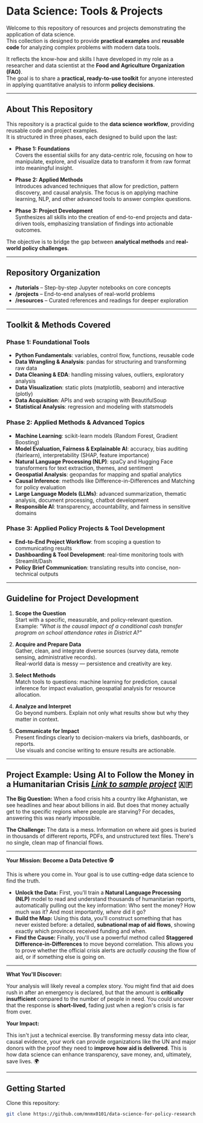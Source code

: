 # Data Science: Tools & Projects

Welcome to this repository of resources and projects demonstrating the application of data science.  
This collection is designed to provide **practical examples** and **reusable code** for analyzing complex problems with modern data tools.  

It reflects the know-how and skills I have developed in my role as a researcher and data scientist at the **Food and Agriculture Organization (FAO)**.  
The goal is to share a **practical, ready-to-use toolkit** for anyone interested in applying quantitative analysis to inform **policy decisions**.

---

## About This Repository

This repository is a practical guide to the **data science workflow**, providing reusable code and project examples.  
It is structured in three phases, each designed to build upon the last:

- **Phase 1: Foundations**  
  Covers the essential skills for any data-centric role, focusing on how to manipulate, explore, and visualize data to transform it from raw format into meaningful insight.

- **Phase 2: Applied Methods**  
  Introduces advanced techniques that allow for prediction, pattern discovery, and causal analysis. The focus is on applying machine learning, NLP, and other advanced tools to answer complex questions.

- **Phase 3: Project Development**  
  Synthesizes all skills into the creation of end-to-end projects and data-driven tools, emphasizing translation of findings into actionable outcomes.

The objective is to bridge the gap between **analytical methods** and **real-world policy challenges**.

---

## Repository Organization

- **/tutorials** – Step-by-step Jupyter notebooks on core concepts  
- **/projects** – End-to-end analyses of real-world problems  
- **/resources** – Curated references and readings for deeper exploration  

---

## Toolkit & Methods Covered

### Phase 1: Foundational Tools
- **Python Fundamentals**: variables, control flow, functions, reusable code  
- **Data Wrangling & Analysis**: pandas for structuring and transforming raw data  
- **Data Cleaning & EDA**: handling missing values, outliers, exploratory analysis  
- **Data Visualization**: static plots (matplotlib, seaborn) and interactive (plotly)  
- **Data Acquisition**: APIs and web scraping with BeautifulSoup  
- **Statistical Analysis**: regression and modeling with statsmodels  

### Phase 2: Applied Methods & Advanced Topics
- **Machine Learning**: scikit-learn models (Random Forest, Gradient Boosting)  
- **Model Evaluation, Fairness & Explainable AI**: accuracy, bias auditing (fairlearn), interpretability (SHAP, feature importance)  
- **Natural Language Processing (NLP)**: spaCy and Hugging Face transformers for text extraction, themes, and sentiment  
- **Geospatial Analysis**: geopandas for mapping and spatial analytics  
- **Causal Inference**: methods like Difference-in-Differences and Matching for policy evaluation  
- **Large Language Models (LLMs)**: advanced summarization, thematic analysis, document processing, chatbot development  
- **Responsible AI**: transparency, accountability, and fairness in sensitive domains  

### Phase 3: Applied Policy Projects & Tool Development
- **End-to-End Project Workflow**: from scoping a question to communicating results  
- **Dashboarding & Tool Development**: real-time monitoring tools with Streamlit/Dash  
- **Policy Brief Communication**: translating results into concise, non-technical outputs  

---

## Guideline for Project Development

1. **Scope the Question**  
   Start with a specific, measurable, and policy-relevant question.  
   Example: *"What is the causal impact of a conditional cash transfer program on school attendance rates in District A?"*

2. **Acquire and Prepare Data**  
   Gather, clean, and integrate diverse sources (survey data, remote sensing, administrative records).  
   Real-world data is messy — persistence and creativity are key.

3. **Select Methods**  
   Match tools to questions: machine learning for prediction, causal inference for impact evaluation, geospatial analysis for resource allocation.

4. **Analyze and Interpret**  
   Go beyond numbers. Explain not only what results show but why they matter in context.

5. **Communicate for Impact**  
   Present findings clearly to decision-makers via briefs, dashboards, or reports.  
   Use visuals and concise writing to ensure results are actionable.

---

## Project Example: Using AI to Follow the Money in a Humanitarian Crisis [*Link to sample project*](https://mnmx0101.github.io/chungmann_kim/files/ChungmannKim_IPCAID.pdf) 🇦🇫

**The Big Question:** When a food crisis hits a country like Afghanistan, we see headlines and hear about billions in aid. But does that money actually get to the specific regions where people are starving? For decades, answering this was nearly impossible.

**The Challenge:** The data is a mess. Information on where aid goes is buried in thousands of different reports, PDFs, and unstructured text files. There's no single, clean map of financial flows. 

---

**Your Mission: Become a Data Detective** 🕵️

This is where you come in. Your goal is to use cutting-edge data science to find the truth.

* **Unlock the Data:** First, you'll train a **Natural Language Processing (NLP)** model to read and understand thousands of humanitarian reports, automatically pulling out the key information: Who sent the money? How much was it? And most importantly, *where* did it go?
* **Build the Map:** Using this data, you'll construct something that has never existed before: a detailed, **subnational map of aid flows**, showing exactly which provinces received funding and when.
* **Find the Cause:** Finally, you'll use a powerful method called **Staggered Difference-in-Differences** to move beyond correlation. This allows you to prove whether the official crisis alerts are *actually causing* the flow of aid, or if something else is going on.

---

**What You'll Discover:**

Your analysis will likely reveal a complex story. You might find that aid does rush in after an emergency is declared, but that the amount is **critically insufficient** compared to the number of people in need. You could uncover that the response is **short-lived**, fading just when a region's crisis is far from over.

**Your Impact:**

This isn't just a technical exercise. By transforming messy data into clear, causal evidence, your work can provide organizations like the UN and major donors with the proof they need to **improve how aid is delivered**. This is how data science can enhance transparency, save money, and, ultimately, save lives. 🌍

---

## Getting Started

Clone this repository:

```bash
git clone https://github.com/mnmx0101/data-science-for-policy-research.git
